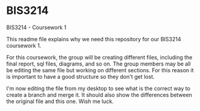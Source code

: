 BIS3214
=======

BIS3214 - Coursework 1

This readme file explains why we need this repository for our BIS3214 coursework 1.

For this coursework, the group will be creating different files, including the final report, sql files, diagrams, and so on. The group members may be all be editing the same file but working on different sections. For this reason it is important to have a good structure so they don't get lost.

I'm now editing the file from my desktop to see what is the correct way to create a branch and merge it.
It should also show the differences between the original file and this one.
Wish me luck.